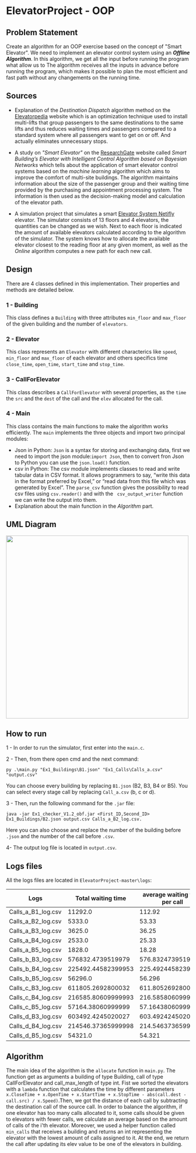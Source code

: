 # ElevatorProject - OOP

## Problem Statement

Create an algorithm for an OOP exercise based on the concept of "Smart Elevator". We need to implement an elevator control system using an ***Offline Algorithm***.
In this algorithm, we get all the input before running the program what allow us to
The algorithm receives all the inputs in advance before running the program, which makes it possible to plan the most efficient and fast path without any changements on the running time.

## Sources

- Explanation of the *Destination Dispatch* algorithm method on the [Elevatorpedia](https://elevation.fandom.com/wiki/Destination_dispatch) website which is an optimization technique used to install multi-lifts that group passengers to the same destinations to the same lifts and thus reduces waiting times and passengers compared to a standard system where all passengers want to get on or off. And actually eliminates unnecessary stops.

- A study on *"Smart Elevator"* on the [ResearchGate](https://www.researchgate.net/publication/331475872_Smart_Building's_Elevator_with_Intelligent_Control_Algorithm_based_on_Bayesian_Networks) website called *Smart Building’s Elevator with Intelligent Control Algorithm based on Bayesian Networks* which tells about the application of smart elevator control systems based on the *machine learning* algorithm which aims to improve the comfort of multi-site buildings. The algorithm maintains information about the size of the passenger group and their waiting time provided by the purchasing and appointment processing system. The information is then used as the decision-making model and calculation of the elevator path.

- A simulation project that simulates a smart [Elevator System Netifly](https://elevator-system.netlify.app/) elevator. The simulator consists of 13 floors and 4 elevators, the quantities can be changed as we wish. Next to each floor is indicated the amount of available elevators calculated according to the algorithm of the simulator. The system knows how to allocate the available elevator closest to the reading floor at any given moment, as well as the *Online* algorithm computes a new path for each new call.

## Design

There are 4 classes defined in this implementation. Their properties and methods are detailed below.

### 1 - Building
This class defines a ```Building``` with three attributes ```min_floor``` and ```max_floor``` of the given building and the number of ```elevators```.

### 2 - Elevator
This class represents an ```Elevator``` with different characterics like ```speed```, ```min_floor``` and ```max_floor``` of each elevator and others specifics time ```close_time```, ```open_time```, ```start_time``` and ```stop_time```.

### 3 - CallForElevator
This class describes a ```CallForElevator``` with several properties, as the ```time``` the ```src``` and the ```dest``` of the call and the ```elev``` allocated for the call.

### 4 - Main
This class contains the main functions to make the algorithm works efficiently. The ```main``` implements the three objects and import two principal modules:
- Json in Python: ```Json``` is a syntax for storing and exchanging data, first we need to import the json module:```import Json```, then to convert fron Json to Python you can use the ```json.load()``` function.
- csv in Python: The csv module implements classes to read and write tabular data in CSV format. It allows programmers to say, “write this data in the format preferred by Excel,” or “read data from this file which was generated by Excel”. The ```parse_csv``` function gives the possibility to read csv files using ```csv.reader()``` and with the ``` csv_output_writer``` function we can write the output into them.
- Explanation about the main function in the *Algorithm* part.

## UML Diagram

<img src="https://user-images.githubusercontent.com/92322613/142417101-7c6fc71f-90fb-4c00-a88c-c89aa6be8fb1.png" width="500">

## How to run

1 - In order to run the simulator, first enter into the ```main.c```.

2 - Then, from there open cmd and the next command:

    py .\main.py "Ex1_Buildings\B1.json" "Ex1_Calls\Calls_a.csv" "output.csv"
    
    
 You can choose every building by replacing ```B1.json``` (B2, B3, B4 or B5).
 You can select every stage call by replacing ```Call_a.csv``` (b, c or d).
    
3 - Then, run the following command for the ```.jar``` file:

    java -jar Ex1_checker_V1.2_obf.jar <First_ID,Second_ID> Ex1_Buildings/B2.json output.csv Calls_a_B2_log.csv.
    
    
 Here you can also choose and replace the number of the building before ```.json``` and the number of the call before ```.csv```.
 
 4- The output log file is located in ```output.csv```.
 
 ## Logs files
 
 All the logs files are located in ```ElevatorProject-master\logs```:
 
 | Logs | Total waiting time | average waiting time per call | unCompleted calls |
 | ---- | ------------------ | ----------------------------- | ----------------- |
 | Calls_a_B1_log.csv | 11292.0 | 112.92 | 0 |
 | Calls_a_B2_log.csv | 5333.0 | 53.33 | 0 |
 | Calls_a_B3_log.csv | 3625.0 | 36.25 | 0 |
 | Calls_a_B4_log.csv | 2533.0 | 25.33 | 0 |
 | Calls_a_B5_log.csv | 1828.0 | 18.28 | 0 |
 | Calls_b_B3_log.csv | 576832.4739519979 | 576.8324739519979 | 249 |
 | Calls_b_B4_log.csv | 225492.44582399953 | 225.49244582399953 | 38 |
 | Calls_b_B5_log.csv | 56296.0 | 56.296 | 0 |
 | Calls_c_B3_log.csv | 611805.2692800032 | 611.8052692800031 | 96 |
 | Calls_c_B4_log.csv | 216585.80609999993 | 216.58580609999993 | 20 |
 | Calls_c_B5_log.csv | 57164.38060999999 | 57.164380609999995 | 2 |
 | Calls_d_B3_log.csv | 603492.4245020027 | 603.4924245020027 | 97 |
 | Calls_d_B4_log.csv | 214546.37365999998 | 214.54637365999997 | 10 |
 | Calls_d_B5_log.csv | 54321.0 | 54.321 | 0 |
 
 ## Algorithm
 
 The main idea of the algorithm is the ```allocate``` function in ```main.py```. The function get as arguments a building of type Building, call of type CallForElevator and call_max_length of type int. Fist we sorted the elevators with a ```lambda``` function that calculates the time by different parameters ```x.CloseTime + x.OpenTime + x.StartTime + x.StopTime - abs(call.dest - call.src) / x.Speed)```.Then, we got the distance of each call by subtracting the destination call of the source call.
 In order to balance the algorithm, if one elevator has too many calls allocated to it, some calls should be given to elevators with fewer calls, we calculate an average based on the amount of calls of the i'th elevator. Moreover, we used a helper function called ```min_calls``` that receives a building and returns an int representing the elevator with the lowest amount of calls assigned to it. At the end, we return the call after updating its elev value to be one of the elevators in building.






